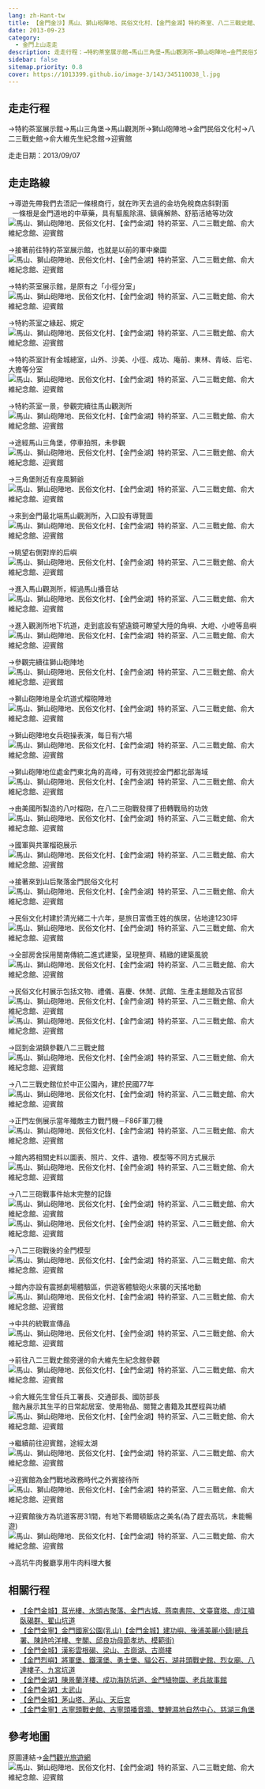 ```yaml
---
lang: zh-Hant-tw
title: 【金門金沙】馬山、獅山砲陣地、民俗文化村、【金門金湖】特約茶室、八二三戰史館、俞大維紀念館、迎賓館
date: 2013-09-23
category: 
  - 金門上山走走
description: 走走行程：→特約茶室展示館→馬山三角堡→馬山觀測所→獅山砲陣地→金門民俗文化村→八二三戰史館→俞大維先生紀念館→迎賓館
sidebar: false
sitemap.priority: 0.8
cover: https://1013399.github.io/image-3/143/345110038_l.jpg
---
```


## 走走行程
→特約茶室展示館→馬山三角堡→馬山觀測所→獅山砲陣地→金門民俗文化村→八二三戰史館→俞大維先生紀念館→迎賓館

走走日期：2013/09/07

<!-- more -->

## 走走路線
→導遊先帶我們去浯記一條根商行，就在昨天去過的金坊免稅商店斜對面  
  一條根是金門道地的中草藥，具有驅風除濕、鎮痛解熱、舒筋活絡等功效  
![馬山、獅山砲陣地、民俗文化村、【金門金湖】特約茶室、八二三戰史館、俞大維紀念館、迎賓館](https://1013399.github.io/image-3/143/345093351_l.jpg)

→接著前往特約茶室展示館，也就是以前的軍中樂園  
![馬山、獅山砲陣地、民俗文化村、【金門金湖】特約茶室、八二三戰史館、俞大維紀念館、迎賓館](https://1013399.github.io/image-3/143/345094195_l.jpg)

→特約茶室展示館，是原有之「小徑分室」  
![馬山、獅山砲陣地、民俗文化村、【金門金湖】特約茶室、八二三戰史館、俞大維紀念館、迎賓館](https://1013399.github.io/image-3/143/345094949_l.jpg)

→特約茶室之緣起、規定  
![馬山、獅山砲陣地、民俗文化村、【金門金湖】特約茶室、八二三戰史館、俞大維紀念館、迎賓館](https://1013399.github.io/image-3/143/345095599_l.jpg)

→特約茶室計有金城總室，山外、沙美、小徑、成功、庵前、東林、青岐、后宅、大擔等分室  
![馬山、獅山砲陣地、民俗文化村、【金門金湖】特約茶室、八二三戰史館、俞大維紀念館、迎賓館](https://1013399.github.io/image-3/143/345096233_l.jpg)

→特約茶室一景，參觀完續往馬山觀測所  
![馬山、獅山砲陣地、民俗文化村、【金門金湖】特約茶室、八二三戰史館、俞大維紀念館、迎賓館](https://1013399.github.io/image-3/143/345096866_l.jpg)

→途經馬山三角堡，停車拍照，未參觀  
![馬山、獅山砲陣地、民俗文化村、【金門金湖】特約茶室、八二三戰史館、俞大維紀念館、迎賓館](https://1013399.github.io/image-3/143/345098756_l.jpg)

→三角堡附近有座風獅爺  
![馬山、獅山砲陣地、民俗文化村、【金門金湖】特約茶室、八二三戰史館、俞大維紀念館、迎賓館](https://1013399.github.io/image-3/143/345099536_l.jpg)

→來到金門最北端馬山觀測所，入口設有導覽圖  
![馬山、獅山砲陣地、民俗文化村、【金門金湖】特約茶室、八二三戰史館、俞大維紀念館、迎賓館](https://1013399.github.io/image-3/143/345100337_l.jpg)

→眺望右側對岸的后嶼  
![馬山、獅山砲陣地、民俗文化村、【金門金湖】特約茶室、八二三戰史館、俞大維紀念館、迎賓館](https://1013399.github.io/image-3/143/345102305_l.jpg)

→進入馬山觀測所，經過馬山播音站  
![馬山、獅山砲陣地、民俗文化村、【金門金湖】特約茶室、八二三戰史館、俞大維紀念館、迎賓館](https://1013399.github.io/image-3/143/345101063_l.jpg)

→進入觀測所地下坑道，走到底設有望遠鏡可瞭望大陸的角嶼、大嶝、小嶝等島嶼  
![馬山、獅山砲陣地、民俗文化村、【金門金湖】特約茶室、八二三戰史館、俞大維紀念館、迎賓館](https://1013399.github.io/image-3/143/345101794_l.jpg)

→參觀完續往獅山砲陣地  
![馬山、獅山砲陣地、民俗文化村、【金門金湖】特約茶室、八二三戰史館、俞大維紀念館、迎賓館](https://1013399.github.io/image-3/143/345103025_l.jpg)

→獅山砲陣地是全坑道式榴砲陣地  
![馬山、獅山砲陣地、民俗文化村、【金門金湖】特約茶室、八二三戰史館、俞大維紀念館、迎賓館](https://1013399.github.io/image-3/143/345103678_l.jpg)

→獅山砲陣地女兵砲操表演，每日有六場  
![馬山、獅山砲陣地、民俗文化村、【金門金湖】特約茶室、八二三戰史館、俞大維紀念館、迎賓館](https://1013399.github.io/image-3/143/345104399_l.jpg)

→獅山砲陣地位處金門東北角的高峰，可有效扼控金門都北部海域  
![馬山、獅山砲陣地、民俗文化村、【金門金湖】特約茶室、八二三戰史館、俞大維紀念館、迎賓館](https://1013399.github.io/image-3/143/345105118_l.jpg)

→由美國所製造的八吋榴砲，在八二三砲戰發揮了扭轉戰局的功效  
![馬山、獅山砲陣地、民俗文化村、【金門金湖】特約茶室、八二三戰史館、俞大維紀念館、迎賓館](https://1013399.github.io/image-3/143/345106409_l.jpg)

→國軍與共軍榴砲展示  
![馬山、獅山砲陣地、民俗文化村、【金門金湖】特約茶室、八二三戰史館、俞大維紀念館、迎賓館](https://1013399.github.io/image-3/143/345107430_l.jpg)

→接著來到山后聚落金門民俗文化村  
![馬山、獅山砲陣地、民俗文化村、【金門金湖】特約茶室、八二三戰史館、俞大維紀念館、迎賓館](https://1013399.github.io/image-3/143/345108927_l.jpg)

→民俗文化村建於清光緒二十六年，是旅日富僑王姓的族居，佔地達1230坪  
![馬山、獅山砲陣地、民俗文化村、【金門金湖】特約茶室、八二三戰史館、俞大維紀念館、迎賓館](https://1013399.github.io/image-3/143/345110038_l.jpg)

→全部房舍採用閩南傳統二進式建築，呈現整齊、精緻的建築風貌  
![馬山、獅山砲陣地、民俗文化村、【金門金湖】特約茶室、八二三戰史館、俞大維紀念館、迎賓館](https://1013399.github.io/image-3/143/345111203_l.jpg)

→民俗文化村展示包括文物、禮儀、喜慶、休閒、武館、生產主題館及古官邸  
![馬山、獅山砲陣地、民俗文化村、【金門金湖】特約茶室、八二三戰史館、俞大維紀念館、迎賓館](https://1013399.github.io/image-3/143/345112005_l.jpg)  
![馬山、獅山砲陣地、民俗文化村、【金門金湖】特約茶室、八二三戰史館、俞大維紀念館、迎賓館](https://1013399.github.io/image-3/143/345112794_l.jpg)

→回到金湖鎮參觀八二三戰史館  
![馬山、獅山砲陣地、民俗文化村、【金門金湖】特約茶室、八二三戰史館、俞大維紀念館、迎賓館](https://1013399.github.io/image-3/143/345114064_l.jpg)

→八二三戰史館位於中正公園內，建於民國77年  
![馬山、獅山砲陣地、民俗文化村、【金門金湖】特約茶室、八二三戰史館、俞大維紀念館、迎賓館](https://1013399.github.io/image-3/143/345114803_l.jpg)

→正門左側展示當年殲敵主力戰鬥機－F86F軍刀機  
![馬山、獅山砲陣地、民俗文化村、【金門金湖】特約茶室、八二三戰史館、俞大維紀念館、迎賓館](https://1013399.github.io/image-3/143/345115464_l.jpg)

→館內將相關史料以圖表、照片、文件、遺物、模型等不同方式展示  
![馬山、獅山砲陣地、民俗文化村、【金門金湖】特約茶室、八二三戰史館、俞大維紀念館、迎賓館](https://1013399.github.io/image-3/143/345116940_l.jpg)

→八二三砲戰事件始末完整的記錄  
![馬山、獅山砲陣地、民俗文化村、【金門金湖】特約茶室、八二三戰史館、俞大維紀念館、迎賓館](https://1013399.github.io/image-3/143/345118620_l.jpg)  
![馬山、獅山砲陣地、民俗文化村、【金門金湖】特約茶室、八二三戰史館、俞大維紀念館、迎賓館](https://1013399.github.io/image-3/143/345119600_l.jpg)

→八二三砲戰後的金門模型  
![馬山、獅山砲陣地、民俗文化村、【金門金湖】特約茶室、八二三戰史館、俞大維紀念館、迎賓館](https://1013399.github.io/image-3/143/345120667_l.jpg)

→館內亦設有震撼劇場體驗區，供遊客體驗砲火來襲的天搖地動  
![馬山、獅山砲陣地、民俗文化村、【金門金湖】特約茶室、八二三戰史館、俞大維紀念館、迎賓館](https://1013399.github.io/image-3/143/345121603_l.jpg)

→中共的統戰宣傳品  
![馬山、獅山砲陣地、民俗文化村、【金門金湖】特約茶室、八二三戰史館、俞大維紀念館、迎賓館](https://1013399.github.io/image-3/143/345122381_l.jpg)

→前往八二三戰史館旁邊的俞大維先生紀念館參觀  
![馬山、獅山砲陣地、民俗文化村、【金門金湖】特約茶室、八二三戰史館、俞大維紀念館、迎賓館](https://1013399.github.io/image-3/143/345113461_l.jpg)

→俞大維先生曾任兵工署長、交通部長、國防部長  
  館內展示其生平的日常起居室、使用物品、閱覽之書籍及其歷程與功績  
![馬山、獅山砲陣地、民俗文化村、【金門金湖】特約茶室、八二三戰史館、俞大維紀念館、迎賓館](https://1013399.github.io/image-3/143/345122998_l.jpg)

→繼續前往迎賓館，途經太湖  
![馬山、獅山砲陣地、民俗文化村、【金門金湖】特約茶室、八二三戰史館、俞大維紀念館、迎賓館](https://1013399.github.io/image-3/143/345123597_l.jpg)

→迎賓館為金門戰地政務時代之外賓接待所  
![馬山、獅山砲陣地、民俗文化村、【金門金湖】特約茶室、八二三戰史館、俞大維紀念館、迎賓館](https://1013399.github.io/image-3/143/345124857_l.jpg)

→迎賓館後方為坑道客房31間，有地下希爾頓飯店之美名(為了趕去高坑，未能暢遊)  
![馬山、獅山砲陣地、民俗文化村、【金門金湖】特約茶室、八二三戰史館、俞大維紀念館、迎賓館](https://1013399.github.io/image-3/143/345125528_l.jpg)

→高坑牛肉餐廳享用牛肉料理大餐

## 相關行程
- [【金門金城】莒光樓、水頭古聚落、金門古城、燕南書院、文臺寶塔、虛江嘯臥碣群、翟山坑道](/posts/post-150-2013-09-23.md)
- [【金門金寧】金門國家公園(乳山)【金門金城】建功嶼、後浦美麗小鎮(總兵署、陳詩吟洋樓、奎閣、邱良功母節孝坊、模範街)](/posts/post-149-2013-09-23.html)  
- [【金門金城】漢影雲根碣、梁山、古崗湖、古崗樓](/posts/post-148-2013-09-23.html)  
- [【金門烈嶼】將軍堡、鐵漢堡、勇士堡、貓公石、湖井頭戰史館、烈女廟、八達樓子、九宮坑道](/posts/post-147-2013-09-23.html)  
- [【金門金湖】陳景蘭洋樓、成功海防坑道、金門植物園、老兵故事館](/posts/post-146-2013-09-23.md)  
- [【金門金湖】太武山](/posts/post-145-2013-09-23.md)  
- [【金門金城】茅山塔、茅山、天后宮](/posts/post-144-2013-09-23.md)  
- [【金門金寧】古寧頭戰史館、古寧頭播音牆、雙鯉濕地自然中心、慈湖三角堡](/posts/post-142-2013-09-23.html)

## 參考地圖 
原圖連結→[金門觀光旅遊網](http://tour.kinmen.gov.tw/upload/relfile/trip/633941419108138807.jpg)  
![馬山、獅山砲陣地、民俗文化村、【金門金湖】特約茶室、八二三戰史館、俞大維紀念館、迎賓館](https://1013399.github.io/image-3/143/343898065_l.jpg)